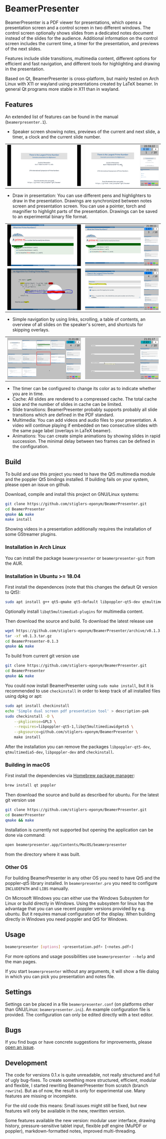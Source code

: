 # BeamerPresenter
BeamerPresenter is a PDF viewer for presentations, which opens a presentation
screen and a control screen in two different windows. The control screen
optionally shows slides from a dedicated notes document instead of the slides
for the audience. Additional information on the control screen includes the
current time, a timer for the presentation, and previews of the next slides.

Features include slide transitions, multimedia content, different options for
efficient and fast navigation, and different tools for highlighting and drawing
in the presentation.

Based on Qt, BeamerPresenter is cross-platform, but mainly tested on
Arch Linux with X11 or wayland using presentations created by LaTeX beamer.
In general Qt programs more stable in X11 than in wayland.

## Features
An extended list of features can be found in the manual (`beamerpresenter.1`).

*   Speaker screen showing notes, previews of the current and next slide, a
    timer, a clock and the current slide number.

<table border="0px"><tr><td>
<img src="readme/presentation.png" width=100% title="Presentation screen">
</td><td>
<img src="readme/notes.png" width=100% title="Control screen">
</td></tr></table>

*   Draw in presentation: You can use different pens and highlighters to draw
    in the presentation. Drawings are synchronized between notes screen and
    presentation screen. You can use a pointer, torch and magnifier to
    highlight parts of the presentation.
    Drawings can be saved to an experimental binary file format.

<table border="0px"><tr><td>
<img src="readme/magnifier-pres.png" width=100% title="Magnifier on presentation screen">
</td><td>
<img src="readme/magnifier-notes.png" width=100% title="Magnifier on control screen">
</td></tr>
<tr><td>
<img src="readme/torch.png" width=100% title="Drawings and torch on presentation screen">
</td><td>
<img src="readme/highlighter.png" width=100% title="Drawing on the control screen, synchronized to presentation screen">
</td></tr></table>

*   Simple navigation by using links, scrolling, a table of contents, an
    overview of all slides on the speaker's screen, and shortcuts for skipping
    overlays.

<table border="0px"><tr><td>
<img src="readme/overview.png" width=100% title="Overview mode">
</td><td>
<img src="readme/toc.png" width=100% title="Table of content (can many more entries, subsections, ...)">
</td></tr></table>

*   The timer can be configured to change its color as to indicate whether you
    are in time.
*   Cache: All slides are rendered to a compressed cache.
    The total cache size and the number of slides in cache can be limited.
*   Slide transitions: BeamerPresenter probably supports probably all slide
    transitions    which are defined in the PDF standard.
*   Multimedia: You can add videos and audio files to your presentation.
    A video will continue playing if embedded on two consecutive slides with
    the same page label (overlays in LaTeX beamer).
*   Animations: You can create simple animations by showing slides in rapid
    succession. The minimal delay between two frames can be defined in the
    configuration.


## Build
To build and use this project you need to have the Qt5 multimedia module and the
poppler Qt5 bindings installed.
If building fails on your system, please open an issue on github.

Download, compile and install this project on GNU/Linux systems:
```sh
git clone https://github.com/stiglers-eponym/BeamerPresenter.git
cd BeamerPresenter
qmake && make
make install
```
Showing videos in a presentation additionally requires the installation of some
GStreamer plugins.


### Installation in Arch Linux
You can install the package `beamerpresenter` or `beamerpresenter-git` from the AUR.


### Installation in Ubuntu >= 18.04
First install the dependences (note that this changes the default Qt version to Qt5):
```sh
sudo apt install g++ qt5-qmake qt5-default libpoppler-qt5-dev qtmultimedia5-dev
```
Optionally install `libqt5multimedia5-plugins` for multimedia content.

Then download the source and build. To download the latest release use
```sh
wget https://github.com/stiglers-eponym/BeamerPresenter/archive/v0.1.3.tar.gz
tar -xf v0.1.3.tar.gz
cd BeamerPresenter-0.1.3
qmake && make
```
To build from current git version use
```sh
git clone https://github.com/stiglers-eponym/BeamerPresenter.git
cd BeamerPresenter
qmake && make
```
You could now install BeamerPresenter using `sudo make install`, but it is
recommended to use `checkinstall` in order to keep track of all installed files
using dpkg or apt:
```sh
sudo apt install checkinstall
echo 'Simple dual screen pdf presentation tool' > description-pak
sudo checkinstall -D \
    --pkglicense=GPL3 \
    --requires=libpoppler-qt5-1,libqt5multimediawidgets5 \
    --pkgsource=github.com/stiglers-eponym/BeamerPresenter \
    make install
```

After the installation you can remove the packages `libpoppler-qt5-dev`,
`qtmultimedia5-dev`, `libpoppler-dev` and `checkinstall`.


### Building in macOS

First install the dependencies via [Homebrew package manager](https://brew.sh):
```sh
brew install qt poppler
```

Then download the source and build as described for ubuntu.
For the latest git version use
```sh
git clone https://github.com/stiglers-eponym/BeamerPresenter.git
cd BeamerPresenter
qmake && make
```

Installation is currently not supported but opening the application can be done
via command:
```sh
open beamerpresenter.app/Contents/MacOS/beamerpresenter
```
from the directory where it was built.


### Other OS
For building BeamerPresenter in any other OS you need to have Qt5 and the
poppler-qt5 library installed. In `beamerpresenter.pro` you need to configure
`INCLUDEPATH` and `LIBS` manually.

On Microsoft Windows you can either use the Windows Subsystem for Linux or
build directly in Windows. Using the subsystem for linux has the advantage
that you can use recent poppler versions provided by e.g. ubuntu. But it
requires manual configuration of the display.
When building directly in Windows you need poppler and Qt5 for Windows.


## Usage
```sh
beamerpresenter [options] <presentation.pdf> [<notes.pdf>]
```
For more options and usage possibilities use `beamerpresenter --help` and the
man pages.

If you start `beamerpresenter` without any arguments, it will show a file dialog
in which you can pick you presentation and notes file.


## Settings
Settings can be placed in a file `beamerpresenter.conf` (on platforms other than
GNU/Linux: `beamerpresenter.ini`). An example configuration file is provided.
The configuration can only be edited directly with a text editor.


## Bugs
If you find bugs or have concrete suggestions for improvements, please
[open an issue](https://github.com/stiglers-eponym/BeamerPresenter/issues).


## Development
The code for versions 0.1.x is quite unreadable, not really structured and full
of ugly bug-fixes. To create something more structured, efficient, modular and
flexible, I started rewriting BeamerPresenter from scratch (branch `rewrite`).
But as of now, the result is only for experimental use. Many features are
missing or incomplete.

For the old code this means: Small issues might still be fixed, but new
features will only be available in the new, rewritten version.

Some features available the new version: modular user interface,
drawing history, pressure-sensitive tablet input, flexible pdf engine (MuPDF or
poppler), markdown-formatted notes, improved multi-threading.
